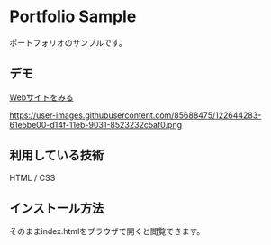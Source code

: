 Portfolio Sample
====

ポートフォリオのサンプルです。

## デモ
[Webサイトをみる](https://portfolio-sample-20210619.herokuapp.com/)

https://user-images.githubusercontent.com/85688475/122644283-61e5be00-d14f-11eb-9031-8523232c5af0.png

## 利用している技術
HTML / CSS

## インストール方法
そのままindex.htmlをブラウザで開くと閲覧できます。
